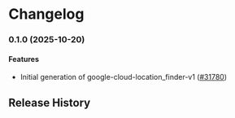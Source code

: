 # Changelog

### 0.1.0 (2025-10-20)

#### Features

* Initial generation of google-cloud-location_finder-v1 ([#31780](https://github.com/googleapis/google-cloud-ruby/issues/31780)) 

## Release History
